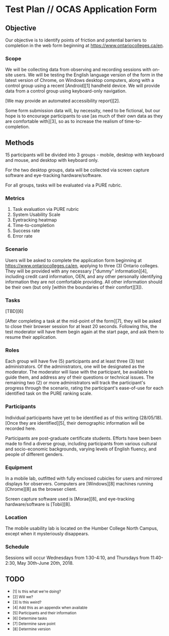 # Test Plan // OCAS Application Form

## Objective

Our objective is to identify points of friction and potential barriers to completion in the web form beginning at <https://www.ontariocolleges.ca/en>.

### Scope

We will be collecting data from observing and recording sessions with on-site users. We will be testing the English language version of the form in the latest version of Chrome, on Windows desktop computers, along with a control group using a recent [Android][1] handheld device. We will provide data from a control group using keyboard-only navigation. 

[We may provide an automated accessibility report][2]. 

Some form submission data will, by necessity, need to be fictional, but our hope is to encourage participants to use [as much of their own data as they are comfortable with][3], so as to increase the realism of time-to-completion. 

## Methods

15 participants will be divided into 3 groups - mobile, desktop with keyboard and mouse, and desktop with keyboard only. 

For the two desktop groups, data will be collected via screen capture software and eye-tracking hardware/software. 

For all groups, tasks will be evaluated via a PURE rubric. 

### Metrics

1. Task evaluation via PURE rubric
2. System Usability Scale
3. Eyetracking heatmap
4. Time-to-completion
5. Success rate
6. Error rate

### Scenario

Users will be asked to complete the application form beginning at <https://www.ontariocolleges.ca/en>, applying to three (3) Ontario colleges. They will be provided with any necessary ["dummy" information][4], including credit card information, OEN, and any other personally identifying information they are not comfortable providing. All other information should be their own (but only [within the boundaries of their comfort][3]). 

### Tasks

[TBD][6]

[After completing a task at the mid-point of the form][7], they will be asked to close their browser session for at least 20 seconds. Following this, the test moderator will have them begin again at the start page, and ask them to resume their application.

### Roles

Each group will have five (5) participants and at least three (3) test administrators. Of the administrators, one will be designated as the moderator. The moderator will liase with the participant, be available to guide them, and address any of their questions or technical issues. The remaining two (2) or more administrators will track the participant's progress through the scenario, rating the participant's ease-of-use for each identified task on the PURE ranking scale.

### Participants

Individual participants have yet to be identified as of this writing (28/05/18). [Once they are identified][5], their demographic information will be recorded here.

Participants are post-graduate certificate students. Efforts have been been made to find a diverse group, including participants from various cultural and socio-economic backgrounds, varying levels of English fluency, and people of different genders. 

### Equipment 

In a mobile lab, outfitted with fully enclosed cubicles for users and mirrored displays for observers. Computers are [Windows][8] machines running [Chrome][8] as the browser client.

Screen capture software used is [Morae][8], and eye-tracking hardware/software is [Tobii][8]. 

### Location

The mobile usability lab is located on the Humber College North Campus, except when it mysteriously disappears.

### Schedule

Sessions will occur Wednesdays from 1:30-4:10, and Thursdays from 11:40-2:30, May 30th-June 20th, 2018.

## TODO

<ul>
	<li><small>[1] Is this what we're doing?</small></li>
	<li><small>[2] Will we?</small></li>
	<li><small>[3] Is this weird?</small></li>
	<li><small>[4] Add this as an appendix when available</small></li>
	<li><small>[5] Participants and their information</small></li>
	<li><small>[6] Determine tasks</small></li>
	<li><small>[7] Determine save point</small></li>
	<li><small>[8] Determine version</small></li>
</ul>